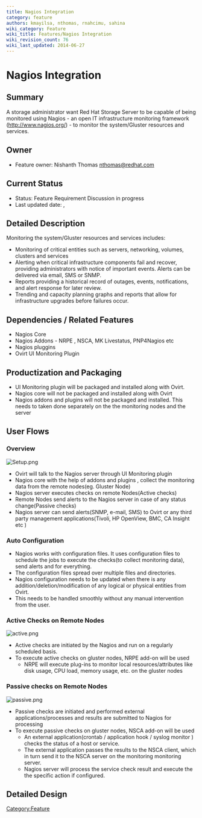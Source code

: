```yaml
---
title: Nagios Integration
category: feature
authors: kmayilsa, nthomas, rnahcimu, sahina
wiki_category: Feature
wiki_title: Features/Nagios Integration
wiki_revision_count: 76
wiki_last_updated: 2014-06-27
---
```


# Nagios Integration

## Summary

A storage administrator want Red Hat Storage Server to be capable of being monitored using Nagios - an open IT infrastructure monitoring framework (http://www.nagios.org/) - to monitor the system/Gluster resources and services.

## Owner

*   Feature owner: Nishanth Thomas <nthomas@redhat.com>

## Current Status

*   Status: Feature Requirement Discussion in progress
*   Last updated date: ,

## Detailed Description

Monitoring the system/Gluster resources and services includes:

*   Monitoring of critical entities such as servers, networking, volumes, clusters and services
*   Alerting when critical infrastructure components fail and recover, providing administrators with notice of important events. Alerts can be delivered via email, SMS or SNMP.
*   Reports providing a historical record of outages, events, notifications, and alert response for later review.
*   Trending and capacity planning graphs and reports that allow for infrastructure upgrades before failures occur.

## Dependencies / Related Features

*   Nagios Core
*   Nagios Addons - NRPE , NSCA, MK Livestatus, PNP4Nagios etc
*   Nagios pluggins
*   Ovirt UI Monitoring Plugin

## Productization and Packaging

*   UI Monitoring plugin will be packaged and installed along with Ovirt.
*   Nagios core will not be packaged and installed along with Ovirt
*   Nagios addons and plugins will not be packaged and installed. This needs to taken done separately on the the monitoring nodes and the server

## User Flows

### Overview

![](Setup.png "Setup.png")

*   Ovirt will talk to the Nagios server through UI Monitoring plugin
*   Nagios core with the help of addons and plugins , collect the monitoring data from the remote nodes(eg. Gluster Node)
*   Nagios server executes checks on remote Nodes(Active checks)
*   Remote Nodes send alerts to the Nagios server in case of any status change(Passive checks)
*   Nagios server can send alerts(SNMP, e-mail, SMS) to Ovirt or any third party management applications(Tivoli, HP OpenView, BMC, CA Insight etc )

### Auto Configuration

*   Nagios works with configuration files. It uses configuration files to schedule the jobs to execute the checks(to collect monitoring data), send alerts and for everything.
*   The configuration files spread over multiple files and directories.
*   Nagios configuration needs to be updated when there is any addition/deletion/modification of any logical or physical entities from Ovirt.
*   This needs to be handled smoothly without any manual intervention from the user.

### Active Checks on Remote Nodes

![](active.png "active.png")

*   Active checks are initiated by the Nagios and run on a regularly scheduled basis.
*   To execute active checks on gluster nodes, NRPE add-on will be used
    -   NRPE will execute plug-ins to monitor local resources/attributes like disk usage, CPU load, memory usage, etc. on the gluster nodes

### Passive checks on Remote Nodes

![](passive.png "passive.png")

*   Passive checks are initiated and performed external applications/processes and results are submitted to Nagios for processing
*   To execute passive checks on gluster nodes, NSCA add-on will be used
    -   An external application(crontab / application hook / syslog monitor ) checks the status of a host or service.
    -   The external application passes the results to the NSCA client, which in turn send it to the NSCA server on the monitoring monitoring server.
    -   Nagios server will process the service check result and execute the the specific action if configured.

## Detailed Design

<Category:Feature>

